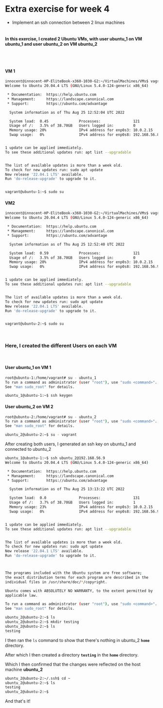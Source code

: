 # Extra exercise for week 4
- Implement an ssh connection between 2 linux machines
<br><br>
#### In this exercise, I created 2 Ubuntu VMs, with user ubuntu_1 on VM ubuntu_1 and user ubuntu_2 on VM ubuntu_2
<br><br>

#### VM 1
```bash
innocent@innocent-HP-EliteBook-x360-1030-G2:~/VirtualMachines/VMs$ vagrant ssh ubuntu-1
Welcome to Ubuntu 20.04.4 LTS (GNU/Linux 5.4.0-124-generic x86_64)

 * Documentation:  https://help.ubuntu.com
 * Management:     https://landscape.canonical.com
 * Support:        https://ubuntu.com/advantage

  System information as of Thu Aug 25 12:52:04 UTC 2022

  System load:  0.45              Processes:               121
  Usage of /:   3.5% of 38.70GB   Users logged in:         0
  Memory usage: 20%               IPv4 address for enp0s3: 10.0.2.15
  Swap usage:   0%                IPv4 address for enp0s8: 192.168.56.8


1 update can be applied immediately.
To see these additional updates run: apt list --upgradable


The list of available updates is more than a week old.
To check for new updates run: sudo apt update
New release '22.04.1 LTS' available.
Run 'do-release-upgrade' to upgrade to it.


vagrant@ubuntu-1:~$ sudo su
```

#### VM2
```bash
innocent@innocent-HP-EliteBook-x360-1030-G2:~/VirtualMachines/VMs$ vagrant ssh ubuntu-2
Welcome to Ubuntu 20.04.4 LTS (GNU/Linux 5.4.0-124-generic x86_64)

 * Documentation:  https://help.ubuntu.com
 * Management:     https://landscape.canonical.com
 * Support:        https://ubuntu.com/advantage

  System information as of Thu Aug 25 12:52:40 UTC 2022

  System load:  0.59              Processes:               121
  Usage of /:   3.5% of 38.70GB   Users logged in:         0
  Memory usage: 20%               IPv4 address for enp0s3: 10.0.2.15
  Swap usage:   0%                IPv4 address for enp0s8: 192.168.56.9


1 update can be applied immediately.
To see these additional updates run: apt list --upgradable


The list of available updates is more than a week old.
To check for new updates run: sudo apt update
New release '22.04.1 LTS' available.
Run 'do-release-upgrade' to upgrade to it.


vagrant@ubuntu-2:~$ sudo su
```
<br>

### Here, I created the different Users on each VM
<br>

#### User ubuntu_1 on VM 1
```bash
root@ubuntu-1:/home/vagrant# su - ubuntu_1
To run a command as administrator (user "root"), use "sudo <command>".
See "man sudo_root" for details.

ubuntu_1@ubuntu-1:~$ ssh keygen
```

#### User ubuntu_2 on VM 2
```bash
root@ubuntu-2:/home/vagrant# su - ubuntu_2
To run a command as administrator (user "root"), use "sudo <command>".
See "man sudo_root" for details.

ubuntu_2@ubuntu-2:~$ su - vagrant
```

After creating both users, I generated an ssh key on ubuntu_1 and connected to ubuntu_2
```bash
ubuntu_1@ubuntu-1:~$ ssh ubuntu_2@192.168.56.9
Welcome to Ubuntu 20.04.4 LTS (GNU/Linux 5.4.0-124-generic x86_64)

 * Documentation:  https://help.ubuntu.com
 * Management:     https://landscape.canonical.com
 * Support:        https://ubuntu.com/advantage

  System information as of Thu Aug 25 13:13:22 UTC 2022

  System load:  0.0               Processes:               131
  Usage of /:   3.7% of 38.70GB   Users logged in:         1
  Memory usage: 23%               IPv4 address for enp0s3: 10.0.2.15
  Swap usage:   0%                IPv4 address for enp0s8: 192.168.56.9


1 update can be applied immediately.
To see these additional updates run: apt list --upgradable


The list of available updates is more than a week old.
To check for new updates run: sudo apt update
New release '22.04.1 LTS' available.
Run 'do-release-upgrade' to upgrade to it.



The programs included with the Ubuntu system are free software;
the exact distribution terms for each program are described in the
individual files in /usr/share/doc/*/copyright.

Ubuntu comes with ABSOLUTELY NO WARRANTY, to the extent permitted by
applicable law.

To run a command as administrator (user "root"), use "sudo <command>".
See "man sudo_root" for details.

ubuntu_2@ubuntu-2:~$ ls
ubuntu_2@ubuntu-2:~$ mkdir testing
ubuntu_2@ubuntu-2:~$ ls
testing
```

I then ran the `ls` command to show that there's nothing in ubuntu_2 **`home`** directory.

After which I then created a directory **`testing`** in the **`home`** directory.

Which I then confirmed that the changes were reflected on the host machine **ubuntu_2**
```bash
ubuntu_2@ubuntu-2:~/.ssh$ cd ~
ubuntu_2@ubuntu-2:~$ ls
testing
ubuntu_2@ubuntu-2:~$ 
```

And that's it!